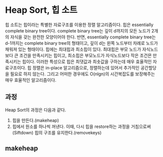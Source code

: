 # Heap Sort, 힙 소트
힙 소트는 힙이라는 특별한 자료구조를 이용한 정렬 알고리즘이다. 힙은 essentially complete binary tree이다. complete binary tree는 깊이 d까지의 모든 노드가 2개의 자식을 갖는 완전한 모양이어야 한다. 반면, essentially complete binary tree는 d-1까지는 complete binary tree의 형태이고, 깊이 d는 왼쪽 노드부터 차례로 노드가 채워져 있는 형태이다.
힙에는 최대힙과 최소힙이 있다. 최대힙은 부모 노드가 자식노드보다 큰 조건을 만족시키는 힙이고, 최소힙은 부모노드가 자식노드보다 작은 조건믄 만족시키는 힙이다. 이러한 특성으로 힙은 최댓값과 최솟값을 구하는데 매우 효율적인 자료구조이다.
힙 정렬은 in-place 알고리즘으로, 정렬하는데 있어서 추가적인 공간할당을 필요로 하지 않는다. 그리고 어떠한 경우에도 O(nlgn)의 시간복잡도를 보장해주는 매우 효율적인 알고리즘이다.

## 과정
Heap Sort의 과정은 다음과 같다.
1. 힙을 만든다.(makeheap)
2. 힙에서 원소를 하나씩 꺼낸다. 이때, 다시 힙을 restore하는 과정을 거침으로써(Siftdown) 힙의 구조를 유지한다.(removekeys)

## makeheap
